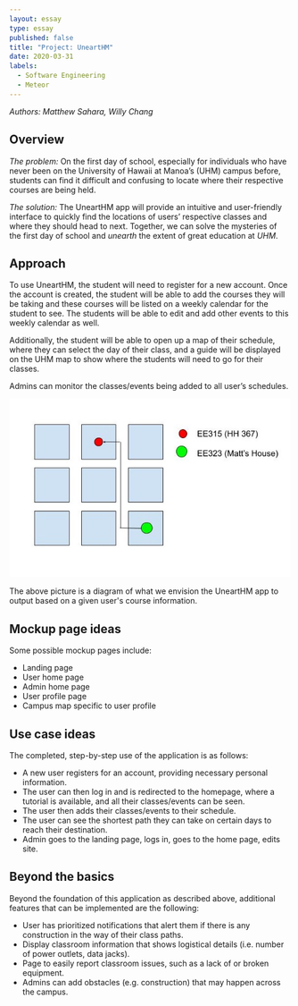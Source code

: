 ```yaml
---
layout: essay
type: essay
published: false
title: "Project: UneartHM"
date: 2020-03-31
labels:
  - Software Engineering
  - Meteor
---
```

*Authors: Matthew Sahara, Willy Chang*

## Overview
*The problem:* On the first day of school, especially for individuals who have never been on the University of Hawaii at Manoa’s (UHM) campus before, students can find it difficult and confusing to locate where their respective courses are being held.

*The solution:* The UneartHM app will provide an intuitive and user-friendly interface to quickly find the locations of users’ respective classes and where they should head to next. Together, we can solve the mysteries of the first day of school and *unearth* the extent of great education at *UHM*.

## Approach
To use UneartHM, the student will need to register for a new account. Once the account is created, the student will be able to add the courses they will be taking and these courses will be listed on a weekly calendar for the student to see. The students will be able to edit and add other events to this weekly calendar as well.

Additionally, the student will be able to open up a map of their schedule, where they can select the day of their class, and a guide will be displayed on the UHM map to show where the students will need to go for their classes.

Admins can monitor the classes/events being added to all user’s schedules.

<img class="ui medium centered rounded image" src="../images/final-project-idea/unearthHM-diagram.jpg">

The above picture is a diagram of what we envision the UneartHM app to output based on a given user's course information.

## Mockup page ideas
Some possible mockup pages include:
- Landing page
- User home page
- Admin home page
- User profile page
- Campus map specific to user profile

## Use case ideas
The completed, step-by-step use of the application is as follows:
- A new user registers for an account, providing necessary personal information.
- The user can then log in and is redirected to the homepage, where a tutorial is available, and all their classes/events can be seen.
- The user then adds their classes/events to their schedule.
- The user can see the shortest path they can take on certain days to reach their destination.
- Admin goes to the landing page, logs in, goes to the home page, edits site.

## Beyond the basics
Beyond the foundation of this application as described above, additional features that can be implemented are the following:
- User has prioritized notifications that alert them if there is any construction in the way of their class paths.
- Display classroom information that shows logistical details (i.e. number of power outlets, data jacks).
- Page to easily report classroom issues, such as a lack of or broken equipment.
- Admins can add obstacles (e.g. construction) that may happen across the campus.
